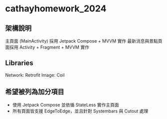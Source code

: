 # cathayhomework_2024
## 架構說明
主頁面 (MainActivity) 採用 Jetpack Compose + MVVM 實作
最新消息與景點頁面採用 Activity + Fragment + MVVM 實作

## Libraries
Network: Retrofit
Image: Coil

## 希望被列為加分項目
* 使用 Jetpack Compose 並依循 StateLess 實作主頁面
* 所有頁面皆支援 EdgeToEdge，並且針對 Systembars 與 Cutout 處理